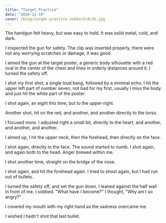 ```yaml
---
title: "Target Practice"
date: "2018-11-19"
cover: /blog/target-practice-2e68ac5c8c3b.jpg
---
```


The handgun felt heavy, but was easy to hold. It was solid metal, cold, and dark.

I inspected the gun for safety. The clip was inserted properly, there were not any worrying scratches or damage, it was good.

I aimed the gun at the target poster, a generic body silhouette with a red oval in the center of the chest and lines in orderly distances around it. I turned the safety off.

I shot my first shot, a single loud bang, followed by a minimal echo. I hit the upper left part of number seven, not bad for my first, usually I miss the body and just hit the white part of the poster.

I shot again, an eight this time, but to the upper-right.

Another shot, hit on the red, and another, and another directly to the torso.

I focused more. I adjusted right a small bit, directly to the heart, and another, and another, and another.

I aimed up, I hit the upper neck, then the forehead, then directly on the face.

I shot again, directly to the face. The sound started to numb. I shot again, and again both to the head. Anger brewed within me.

I shot another time, straight on the bridge of the nose.

I shot again, and hit the forehead again. I tried to shoot again, but I had run out of bullets.

I turned the safety off, and set the gun down. I leaned against the half wall in front of me. I sobbed. "What have I become?" I thought, "Why am I so angry?"

I covered my mouth with my right hand as the sadness overcame me.

I wished I hadn't shot that last bullet.
